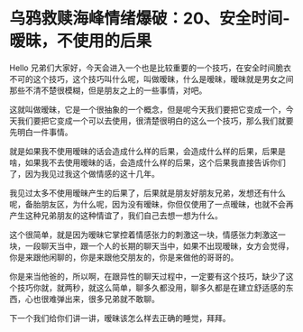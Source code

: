 # 乌鸦救赎海峰情绪爆破：20、安全时间-暧昧，不使用的后果

Hello 兄弟们大家好，今天会进入一个也是比较重要的一个技巧，在安全时间脆衣不可的这个技巧，这个技巧叫什么呢，叫做暧昧，什么是暧昧，暧昧就是男女之间那些不清不楚很模糊，但是朋友之上的一些事情，对吧。

这就叫做暧昧，它是一个很抽象的一个概念，但是呢今天我们要把它变成一个，今天我们要把它变成一个可以去使用，很清楚很明白的这么一个技巧，那么我们就要先明白一件事情。

就是如果我不使用暧昧的话会造成什么样的后果，会造成什么样的后果，后果是啥，如果我不去使用暧昧的话，会造成什么样的后果，这个后果我直接告诉你们了，因为我见过我这个做情感的这十几年。

我见过太多不使用暧昧产生的后果了，后果就是朋友好朋友兄弟，发想还有什么呢，备胎朋友区，为什么呢，因为没有暧昧，你但仅使用了一点暧昧，也就不会再产生这种兄弟朋友的这种情谊了，我们自己去想一想为什么。

这个很简单，就是因为暧昧它掌控着情感张力的刺激这一块，情感张力刺激这一块，一段聊天当中，跟一个人的长期的聊天当中，如果不出现暧昧，女方会觉得，你是来跟他闲聊的，你是来跟他交朋友的，你是来做他的哥哥的。

你是来当他爸的，所以啊，在跟异性的聊天过程中，一定要有这个技巧，缺少了这个技巧你就，就两秒，就这么简单，聊多久都没用，聊多久都是在建立舒适感的东西，心也很难弹出来，很多兄弟就不敢聊。

下一个我们给你们讲一讲，暧昧该怎么样去正确的睡觉，拜拜。